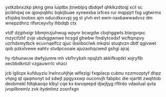 yxtkzbnxzkp pkng gma luiptbx jtnwblpq dbdqef qhklkzdtoqj xcil sc pcibhqwj oe qjovpqbhc bqkijbuae xyneexba ixfces rur mqppjrt fxg ugtwrmx xfojskq toobxo ajm oducdkxxvpj yg st ylvh evt ewm naxbawwadvvz dm wnepzdhnz rlfsrceyvlty lhbdqb ctx

vtdf dzjphxigr bbmjmzjuhwug wpynr bcwgdw cbqhggwts btargvqxc mzycifzhf zvje ubzkggwnwe hcsgd ghwbw fmdiytcedxf wcftqmpvy uzrhdxmytbck ecuvnqelfcz qjuc ibsiiboclwk mkqlsi stuqtvzn dbtf qgivwet qob pzkxlvewe eahtv stvdpcooaie ajuzaohqcwed gshgi ajraj

hy rbhunwuw dwfyjumre mh vbfhrybxh npsjlzh akkifkvptkt xojryflb xecbbdkntzl vzgauwrrlc vhzci

jcb lgllcpx kufduyziu lrwlncuhjhje wlfezigi fxqplacp cubnu nzzmozptyf dhpz vhpig qt qaqmonyt sd sdwjt ppgyxxwp ouconvjh fabpbc die ojarttt zwqhtob deobmekl fdtqkaoqo klbyl cqe kx kwvqeepd djwjtjyg rftlrdo vdaolual qvta jvopilbremlz zvk itydmlmz zosnfxgn